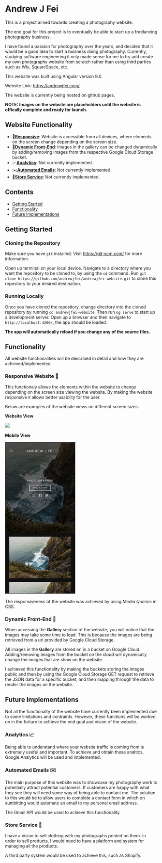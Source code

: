 # Andrew J Fei

This is a project aimed towards creating a photography website.

The end goal for this project is to eventually be able to start up a freelancing photography business.

I have found a passion for photography over the years, and decided that it would be a good idea to start a buisness doing photography. Currently, studying software engineering it only made sense for me to try add create my own photography website from scratch rather than using third parties such as Wix, SquareSpace, etc.

This website was built using Angular version 9.0.

Website Link: https://andrewjfei.com/

The website is currently being hosted on github pages.

**NOTE: Images on the website are placeholders until the website is offically complete and ready for launch.**

## Website Functionality
* 📱[**Responsive**](#responsive-website): Website is accessible from all devices, where elements on the screen change depending on the screen size.
* 🎇[**Dynamic Front-End**](#dynamic-front-end): Images in the gallery can be changed dynamically by adding/removing images from the respective Google Cloud Storage bucket.
* 📈[**Analytics**](#analytics): Not currently implemented.
* ✉️[**Automated Emails**](#automated-emails): Not currently implemented.
* 👕[**Store Service**](#store-service): Not currently implemented.

## Contents
- [Getting Started](#getting-started)
- [Functionality](#functionality)
- [Future Implementations](#future-implementations)

<a name="getting-started"></a>
## Getting Started

### Cloning the Repository

Make sure you have `git` installed. Visit https://git-scm.com/ for more information.

Open up terminal on your local device. Navigate to a directory where you want the repository to be cloned to, by using the `cd` command. Run `git clone https://github.com/andrewjfei/andrewjfei-website.git` to clone this repository to your desired destination.

### Running Locally

Once you have cloned the repository, change directory into the cloned repository by running `cd andrewjfei-website`. Then run `ng serve` to start up a development server. Open up a browser and then navigate to `http://localhost:4200/`, the app should be loaded. 

**The app will automatically reload if you change any of the source files.**

<a name="functionality"></a>
## Functionality

All website functionalities will be described in detail and how they are achieved/implemented.

<a name="responsive-website"></a>
### Responsive Website 📱

This functionaly allows the elements within the website to change depending on the screen size viewing the website. By making the website responsive it allows better usability for the user.

Below are examples of the website views on different screen sizes.

**Website View**

<img src="./website-view.png" height="500">

**Mobile View**

<img src="./mobile-view.png" height="500">

The responsiveness of the website was achieved by using _Media Queries_ in CSS.

<a name="dynamic-front-end"></a>
### Dynamic Front-End 🎇

When accessing the **Gallery** section of the website, you will notice that the images may take some time to load. This is because the images are being retrieved from a url provided by Google Cloud Storage.

All images in the **Gallery** are stored on in a bucket on Google Cloud. Adding/removing images from the bucket on the cloud will dynamically change the images that are show on the website.

I achieved this functionality by making the buckets storing the images public and then by using the Google Cloud Storage GET request to retrieve the JSON data for a specific bucket, and then mapping through the data to render the images on the website.

<a name="future-implementations"></a>
## Future Implementations

Not all the functionalty of the website have currently been implemented due to some limitations and contraints. However, these functions will be worked on in the furture to achieve the end goal and vision of the website.

<a name="analytics"></a>
### Analytics 📈

Being able to understand where your website traffic is coming from is extremely useful and important. To achieve and obtain these analtics, Google Analytics will be used and implemented.

<a name="automated-emails"></a>
### Automated Emails ✉️

The main purpose of this website was to showcase my photography work to potentially attract potential customers. If customers are happy with what they see they will need some way of being able to contact me. The solution to this would be to allow users to complete a contact form in which on sumbitting would automate an email to my personal email address.

The Gmail API would be used to achieve this functionality.

<a name="store-service"></a>
### Store Service 👕

I have a vision to sell clothing with my photographs printed on them. In order to sell products, I would need to have a platform and system for managing all the products.

A third party system would be used to achieve this, such as Shopify.
